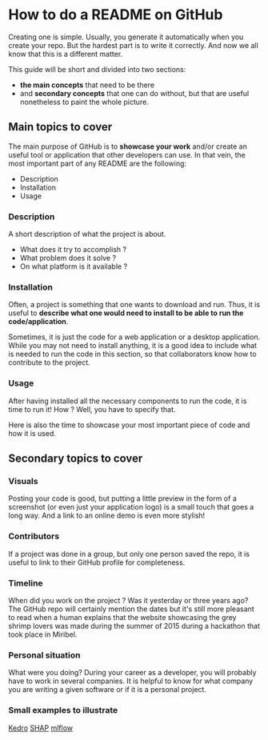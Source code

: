 # How to do a README on GitHub

Creating one is simple. Usually, you generate it automatically when you create your repo. But the hardest part is to write it correctly. And now we all know that this is a different matter.

This guide will be short and divided into two sections:

- **the main concepts** that need to be there
- and **secondary concepts** that one can do without, but that are useful nonetheless to paint the whole picture.

## Main topics to cover

The main purpose of GitHub is to **showcase your work** and/or create an useful tool or application that other developers can use. In that vein, the most important part of any README are the following:

- Description
- Installation
- Usage

### Description

A short description of what the project is about.

- What does it try to accomplish ?
- What problem does it solve ?
- On what platform is it available ?

### Installation

Often, a project is something that one wants to download and run.
Thus, it is useful to **describe what one would need to install to be able to run the code/application**.

Sometimes, it is just the code for a web application or a desktop application.
While you may not need to install anything, it is a good idea to include what is needed to run the code in this section, so that collaborators know how to contribute to the project.

### Usage

After having installed all the necessary components to run the code, it is time to run it! How ? Well, you have to specify that.

Here is also the time to showcase your most important piece of code and how it is used.

## Secondary topics to cover

### Visuals

Posting your code is good, but putting a little preview in the form of a screenshot (or even just your application logo) is a small touch that goes a long way.
And a link to an online demo is even more stylish!

### Contributors

If a project was done in a group, but only one person saved the repo, it is useful to link to their GitHub profile for completeness.

### Timeline

When did you work on the project ? Was it yesterday or three years ago? The GitHub repo will certainly mention the dates but it's still more pleasant to read when a human explains that the website showcasing the grey shrimp lovers was made during the summer of 2015 during a hackathon that took place in Miribel.

### Personal situation

What were you doing? During your career as a developer,
you will probably have to work in several companies.
It is helpful to know for what company you are writing a given software or if it is a personal project.

### Small examples to illustrate

[Kedro](https://github.com/quantumblacklabs/kedro)
[SHAP](https://github.com/slundberg/shap)
[mlflow](https://github.com/mlflow/mlflow)

